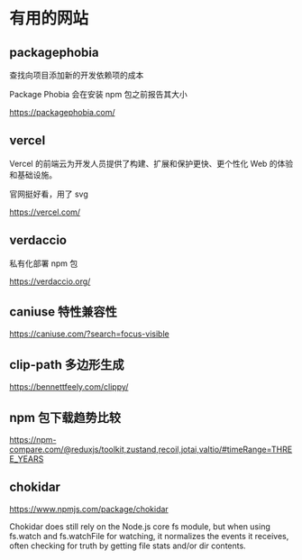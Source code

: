 # 有用的网站

## packagephobia

查找向项目添加新的开发依赖项的成本

Package Phobia 会在安装 npm 包之前报告其大小

https://packagephobia.com/

## vercel

Vercel 的前端云为开发人员提供了构建、扩展和保护更快、更个性化 Web 的体验和基础设施。

官网挺好看，用了 svg

https://vercel.com/

## verdaccio

私有化部署 npm 包

https://verdaccio.org/

## caniuse 特性兼容性

https://caniuse.com/?search=focus-visible

## clip-path 多边形生成

https://bennettfeely.com/clippy/

## npm 包下载趋势比较

https://npm-compare.com/@reduxjs/toolkit,zustand,recoil,jotai,valtio/#timeRange=THREE_YEARS

## chokidar

https://www.npmjs.com/package/chokidar

Chokidar does still rely on the Node.js core fs module, but when using fs.watch and fs.watchFile for watching, it normalizes the events it receives, often checking for truth by getting file stats and/or dir contents.
